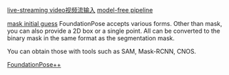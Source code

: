 [live-streaming video视频流输入](https://github.com/NVlabs/FoundationPose/issues/10)
[model-free pipeline](https://github.com/NVlabs/FoundationPose/issues/17)

[mask initial guess](https://github.com/NVlabs/FoundationPose/issues/13)
FoundationPose accepts various forms. Other than mask, you can also provide a 2D box or a single point. All can be converted to the binary mask in the same format as the segmentation mask.

You can obtain those with tools such as SAM, Mask-RCNN, CNOS.

[FoundationPose++](https://github.com/teal024/FoundationPose-plus-plus)